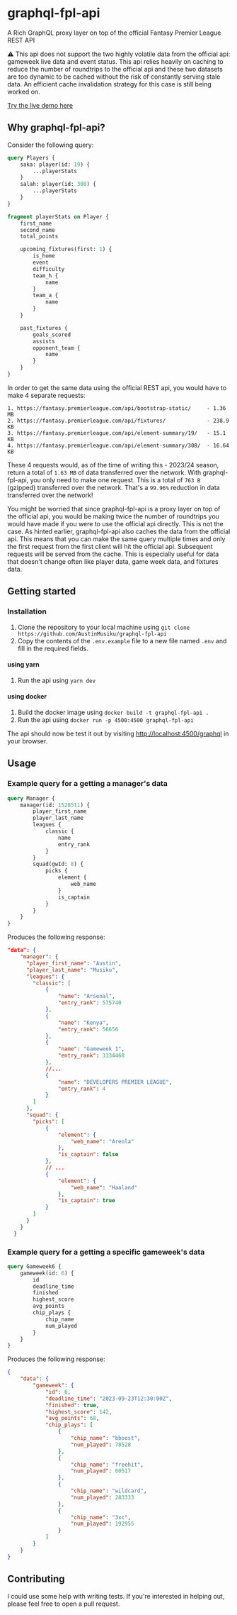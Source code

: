 # graphql-fpl-api

A Rich GraphQL proxy layer on top of the official Fantasy Premier League REST API

⚠️ This api does not support the two highly volatile data from the official api: gameweek live data and event status. This api relies heavily on caching to reduce the number of roundtrips to the official api and these two datasets are too dynamic to be cached without the risk of constantly serving stale data. An efficient cache invalidation strategy for this case is still being worked on.

[Try the live demo here](https://graphql-fpl-api.up.railway.app/graphql)

## Why graphql-fpl-api?

Consider the following query:

```graphql
query Players {
	saka: player(id: 19) {
		...playerStats
	}
	salah: player(id: 308) {
		...playerStats
	}
}

fragment playerStats on Player {
	first_name
	second_name
	total_points

	upcoming_fixtures(first: 1) {
		is_home
		event
		difficulty
		team_h {
			name
		}
		team_a {
			name
		}
	}

	past_fixtures {
		goals_scored
		assists
		opponent_team {
			name
		}
	}
}
```

In order to get the same data using the official REST api, you would have to make 4 separate requests:

```text
1. https://fantasy.premierleague.com/api/bootstrap-static/     - 1.36 MB
2. https://fantasy.premierleague.com/api/fixtures/             - 238.9 KB
3. https://fantasy.premierleague.com/api/element-summary/19/   - 15.1 KB
4. https://fantasy.premierleague.com/api/element-summary/308/  - 16.64 KB
```

These 4 requests would, as of the time of writing this - 2023/24 season, return a total of `1.63 MB` of data transferred over the network. With graphql-fpl-api, you only need to make one request. This is a total of `763 B` (gzipped) transferred over the network. That's a `99.96%` reduction in data transferred over the network!

You might be worried that since graphql-fpl-api is a proxy layer on top of the official api, you would be making twice the number of roundtrips you would have made if you were to use the official api directly. This is not the case. As hinted earlier, graphql-fpl-api also caches the data from the official api. This means that you can make the same query multiple times and only the first request from the first client will hit the official api. Subsequent requests will be served from the cache. This is especially useful for data that doesn't change often like player data, game week data, and fixtures data.

## Getting started

### Installation

1. Clone the repository to your local machine using `git clone https://github.com/AustinMusiku/graphql-fpl-api`
2. Copy the contents of the `.env.example` file to a new file named `.env` and fill in the required fields.

#### using yarn

1. Run the api using `yarn dev`

#### using docker

1. Build the docker image using `docker build -t graphql-fpl-api .`
2. Run the api using `docker run -p 4500:4500 graphql-fpl-api`

The api should now be test it out by visiting [http://localhost:4500/graphql](http://localhost:4500/graphql) in your browser.

## Usage

### Example query for a getting a manager's data

```graphql
query Manager {
	manager(id: 1528511) {
		player_first_name
		player_last_name
		leagues {
			classic {
				name
				entry_rank
			}
		}
		squad(gwId: 8) {
			picks {
				element {
					web_name
				}
				is_captain
			}
		}
	}
}
```

Produces the following response:

```json
"data": {
    "manager": {
      "player_first_name": "Austin",
      "player_last_name": "Musiku",
      "leagues": {
        "classic": [
			{
				"name": "Arsenal",
				"entry_rank": 575740
			},
			{
				"name": "Kenya",
				"entry_rank": 56656
			},
			{
				"name": "Gameweek 1",
				"entry_rank": 3334468
			},
			//...
			{
				"name": "DEVELOPERS PREMIER LEAGUE",
				"entry_rank": 4
			}
        ]
      },
      "squad": {
        "picks": [
			{
				"element": {
					"web_name": "Areola"
				},
				"is_captain": false
			},
			// ...
			{
				"element": {
					"web_name": "Haaland"
				},
				"is_captain": true
			}
        ]
      }
    }
  }
```

### Example query for a getting a specific gameweek's data

```graphql
query Gameweek6 {
	gameweek(id: 6) {
		id
		deadline_time
		finished
		highest_score
		avg_points
		chip_plays {
			chip_name
			num_played
		}
	}
}
```

Produces the following response:

```json
{
	"data": {
		"gameweek": {
			"id": 6,
			"deadline_time": "2023-09-23T12:30:00Z",
			"finished": true,
			"highest_score": 142,
			"avg_points": 68,
			"chip_plays": [
				{
					"chip_name": "bboost",
					"num_played": 78528
				},
				{
					"chip_name": "freehit",
					"num_played": 60517
				},
				{
					"chip_name": "wildcard",
					"num_played": 283333
				},
				{
					"chip_name": "3xc",
					"num_played": 192955
				}
			]
		}
	}
}
```

## Contributing

I could use some help with writing tests. If you're interested in helping out, please feel free to open a pull request.
